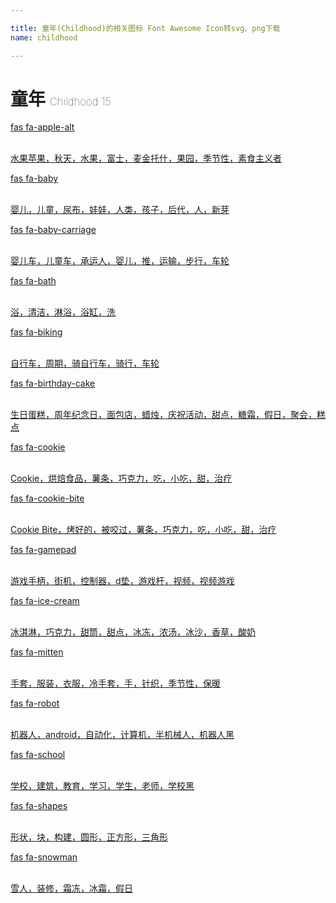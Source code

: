```yaml
---

title: 童年(Childhood)的相关图标 Font Awesome Icon转svg、png下载
name: childhood

---
```


# 童年  <small style="font-size: 60%;font-weight: 100">Childhood <span class="badge-secondary badge">15</span> </small>

<search tag="childhood" :max="0"/>

<div class="icon-list row" id="search-show"><a href="/icon/solid/apple-alt.html" class="icon-item col-6 col-sm-4 col-md-2"><div class="icon-item-inner"><i class="fas fa-apple-alt"></i><p><span>fas fa-apple-alt</span></p> <p><br>水果苹果，秋天，水果，富士，麦金托什，果园，季节性，素食主义者</p></div></a><a href="/icon/solid/baby.html" class="icon-item col-6 col-sm-4 col-md-2"><div class="icon-item-inner"><i class="fas fa-baby"></i><p><span>fas fa-baby</span></p> <p><br>婴儿，儿童，尿布，娃娃，人类，孩子，后代，人，新芽</p></div></a><a href="/icon/solid/baby-carriage.html" class="icon-item col-6 col-sm-4 col-md-2"><div class="icon-item-inner"><i class="fas fa-baby-carriage"></i><p><span>fas fa-baby-carriage</span></p> <p><br>婴儿车，儿童车，承运人，婴儿，推，运输，步行，车轮</p></div></a><a href="/icon/solid/bath.html" class="icon-item col-6 col-sm-4 col-md-2"><div class="icon-item-inner"><i class="fas fa-bath"></i><p><span>fas fa-bath</span></p> <p><br>浴，清洁，淋浴，浴缸，洗</p></div></a><a href="/icon/solid/biking.html" class="icon-item col-6 col-sm-4 col-md-2"><div class="icon-item-inner"><i class="fas fa-biking"></i><p><span>fas fa-biking</span></p> <p><br>自行车，周期，骑自行车，骑行，车轮</p></div></a><a href="/icon/solid/birthday-cake.html" class="icon-item col-6 col-sm-4 col-md-2"><div class="icon-item-inner"><i class="fas fa-birthday-cake"></i><p><span>fas fa-birthday-cake</span></p> <p><br>生日蛋糕，周年纪念日，面包店，蜡烛，庆祝活动，甜点，糖霜，假日，聚会，糕点</p></div></a><a href="/icon/solid/cookie.html" class="icon-item col-6 col-sm-4 col-md-2"><div class="icon-item-inner"><i class="fas fa-cookie"></i><p><span>fas fa-cookie</span></p> <p><br>Cookie，烘焙食品，薯条，巧克力，吃，小吃，甜，治疗</p></div></a><a href="/icon/solid/cookie-bite.html" class="icon-item col-6 col-sm-4 col-md-2"><div class="icon-item-inner"><i class="fas fa-cookie-bite"></i><p><span>fas fa-cookie-bite</span></p> <p><br>Cookie Bite，烤好的，被咬过，薯条，巧克力，吃，小吃，甜，治疗</p></div></a><a href="/icon/solid/gamepad.html" class="icon-item col-6 col-sm-4 col-md-2"><div class="icon-item-inner"><i class="fas fa-gamepad"></i><p><span>fas fa-gamepad</span></p> <p><br>游戏手柄，街机，控制器，d垫，游戏杆，视频，视频游戏</p></div></a><a href="/icon/solid/ice-cream.html" class="icon-item col-6 col-sm-4 col-md-2"><div class="icon-item-inner"><i class="fas fa-ice-cream"></i><p><span>fas fa-ice-cream</span></p> <p><br>冰淇淋，巧克力，甜筒，甜点，冰冻，浓汤，冰沙，香草，酸奶</p></div></a><a href="/icon/solid/mitten.html" class="icon-item col-6 col-sm-4 col-md-2"><div class="icon-item-inner"><i class="fas fa-mitten"></i><p><span>fas fa-mitten</span></p> <p><br>手套，服装，衣服，冷手套，手，针织，季节性，保暖</p></div></a><a href="/icon/solid/robot.html" class="icon-item col-6 col-sm-4 col-md-2"><div class="icon-item-inner"><i class="fas fa-robot"></i><p><span>fas fa-robot</span></p> <p><br>机器人，android，自动化，计算机，半机械人，机器人黑</p></div></a><a href="/icon/solid/school.html" class="icon-item col-6 col-sm-4 col-md-2"><div class="icon-item-inner"><i class="fas fa-school"></i><p><span>fas fa-school</span></p> <p><br>学校，建筑，教育，学习，学生，老师，学校黑</p></div></a><a href="/icon/solid/shapes.html" class="icon-item col-6 col-sm-4 col-md-2"><div class="icon-item-inner"><i class="fas fa-shapes"></i><p><span>fas fa-shapes</span></p> <p><br>形状，块，构建，圆形，正方形，三角形</p></div></a><a href="/icon/solid/snowman.html" class="icon-item col-6 col-sm-4 col-md-2"><div class="icon-item-inner"><i class="fas fa-snowman"></i><p><span>fas fa-snowman</span></p> <p><br>雪人，装修，霜冻，冰霜，假日</p></div></a></div>

